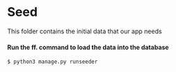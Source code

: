 # Seed

This folder contains the initial data that our app needs

#### Run the ff. command to load the data into the database
```sh
$ python3 manage.py runseeder
```